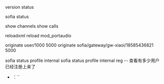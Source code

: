 version
status

sofia status

show channels
show calls

reloadxml
reload mod_portaudio

originate user/1000 5000
originate sofia/gateway/gw-xiaoi/18585436821 5000

sofia status profile internal
sofia status profile internal reg  -- 查看有多少用户已经注册上来了





* ：``

